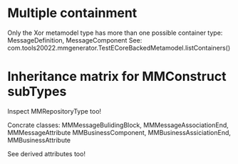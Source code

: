 # Multiple containment
Only the Xor metamodel type has more than one possible container type: MessageDefinition, MessageComponent
See: com.tools20022.mmgenerator.TestECoreBackedMetamodel.listContainers()

# Inheritance matrix for MMConstruct subTypes
Inspect MMRepositoryType too!

Concrate classes:
MMMessageBulidingBlock, MMMessageAssociationEnd, MMMessageAttribute
MMBusinessComponent, MMBusinessAssiciationEnd, MMBusinessAttribute

See derived attributes too!
